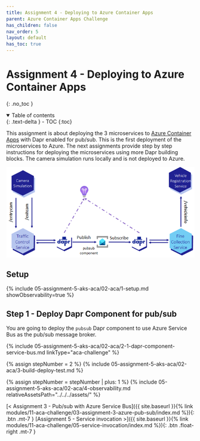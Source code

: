 ```yaml
---
title: Assignment 4 - Deploying to Azure Container Apps
parent: Azure Container Apps Challenge
has_children: false
nav_order: 5
layout: default
has_toc: true
---
```


# Assignment 4 - Deploying to Azure Container Apps

{: .no_toc }

<details open markdown="block">
  <summary>
    Table of contents
  </summary>
  {: .text-delta }
- TOC
{:toc}
</details>

This assignment is about deploying the 3 microservices to [Azure Container Apps](https://learn.microsoft.com/en-us/azure/container-apps/) with Dapr enabled for pub/sub. This is the first deployment of the microservices to Azure. The next assignments provide step by step instructions for deploying the microservices using more Dapr building blocks. The camera simulation runs locally and is not deployed to Azure.

![Azure Container Apps Challenge - First Deployment](../../../assets/images/aca-deployment-1.png)

## Setup

{% include 05-assignment-5-aks-aca/02-aca/1-setup.md showObservability=true %}

## Step 1 - Deploy Dapr Component for pub/sub

You are going to deploy the `pubsub` Dapr component to use Azure Service Bus as the pub/sub message broker.

{% include 05-assignment-5-aks-aca/02-aca/2-1-dapr-component-service-bus.md linkType="aca-challenge" %}

<!-- ----------------------- BUILD, DEPLOY AND TEST ------------------------ -->

{% assign stepNumber = 2 %}
{% include 05-assignment-5-aks-aca/02-aca/3-build-deploy-test.md %}

<!-- ---------------------------- OBSERVABILITY ---------------------------- -->

{% assign stepNumber = stepNumber | plus: 1 %}
{% include 05-assignment-5-aks-aca/02-aca/4-observability.md relativeAssetsPath="../../../assets/" %}

<!-- ----------------------------- NAVIGATION ------------------------------ -->

<span class="fs-3">
[< Assignment 3 - Pub/sub with Azure Service Bus]({{ site.baseurl }}{% link modules/11-aca-challenge/03-assignment-3-azure-pub-sub/index.md %}){: .btn .mt-7 }
</span>
<span class="fs-3">
[Assignment 5 - Service invocation >]({{ site.baseurl }}{% link modules/11-aca-challenge/05-service-invocation/index.md %}){: .btn .float-right .mt-7 }
</span>